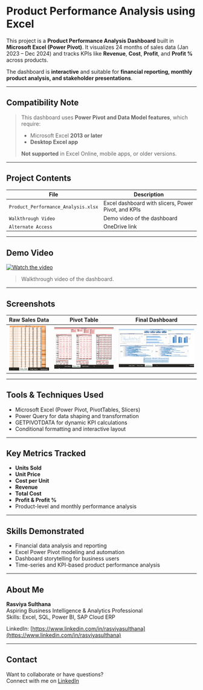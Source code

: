 # Product Performance Analysis using Excel

This project is a **Product Performance Analysis Dashboard** built in **Microsoft Excel (Power Pivot)**. It visualizes 24 months of sales data (Jan 2023 – Dec 2024) and tracks KPIs like **Revenue**, **Cost**, **Profit**, and **Profit %** across products.  

The dashboard is **interactive** and suitable for **financial reporting, monthly product analysis, and stakeholder presentations**.

---

## Compatibility Note

> This dashboard uses **Power Pivot and Data Model features**, which require:  
> - Microsoft Excel **2013 or later**  
> - **Desktop Excel app**  
>
> **Not supported** in Excel Online, mobile apps, or older versions.

---

## Project Contents

| File | Description |
|------|-------------|
| `Product_Performance_Analysis.xlsx` | Excel dashboard with slicers, Power Pivot, and KPIs |
| `Walkthrough Video` | Demo video of the dashboard | [YouTube Video](https://youtu.be/W6s9wpLblE4) |
| `Alternate Access` | OneDrive link | [View via OneDrive](https://onedrive.live.com/personal/7c0e3f80c8b9fdd2/_layouts/15/doc2.aspx?sourcedoc=%7Bb4254fc9-f149-445e-bc17-600a36b82487%7D&action=default&redeem=aHR0cHM6Ly8xZHJ2Lm1zL3gvYy83YzBlM2Y4MGM4YjlmZGQyL0VjbFBKYlJKOFY1RXZCZGdDamE0SkljQnEybGxHSndtaEZsNXE2TS1tVm9CVXc_ZT1nenVxdk4&slrid=8593aca1-503f-0000-c7fe-453adccb8a3f&originalPath=aHR0cHM6Ly8xZHJ2Lm1zL3gvYy83YzBlM2Y4MGM4YjlmZGQyL0VjbFBKYlJKOFY1RXZCZGdDamE0SkljQnEybGxHSndtaEZsNXE2TS1tVm9CVXc_cnRpbWU9MEI1eksxUzIzVWc&CID=28b049f9-0397-45c5-a892-c949f58fdd9d&_SRM=0:G:40) |

---

## Demo Video

[![Watch the video](https://img.youtube.com/vi/W6s9wpLblE4/0.jpg)](https://youtu.be/W6s9wpLblE4)  

> Walkthrough video of the dashboard.

---

## Screenshots

| Raw Sales Data | Pivot Table | Final Dashboard |
|----------------|-------------|----------------|
| ![Raw Data](Raw_data.jpg.png) | ![Pivot](Pivot_Table.jpg.png) | ![Dashboard](Dashboard.jpg.png) |

---

## Tools & Techniques Used

- Microsoft Excel (Power Pivot, PivotTables, Slicers)  
- Power Query for data shaping and transformation  
- GETPIVOTDATA for dynamic KPI calculations  
- Conditional formatting and interactive layout  

---

## Key Metrics Tracked

- **Units Sold**  
- **Unit Price**  
- **Cost per Unit**  
- **Revenue**  
- **Total Cost**  
- **Profit & Profit %**  
- Product-level and monthly performance analysis  

---

## Skills Demonstrated

- Financial data analysis and reporting  
- Excel Power Pivot modeling and automation  
- Dashboard storytelling for business users  
- Time-series and KPI-based product performance analysis  

---

## About Me

**Rasviya Sulthana**  
Aspiring Business Intelligence & Analytics Professional  
Skills: Excel, SQL, Power BI, SAP Cloud ERP  

LinkedIn: [https://www.linkedin.com/in/rasviyasulthana](https://www.linkedin.com/in/rasviyasulthana)

---

## Contact

Want to collaborate or have questions?  
Connect with me on [LinkedIn](https://www.linkedin.com/in/rasviyasulthana)
